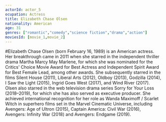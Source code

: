 ```yaml
---
actorId: actor_5
ocupation: Actress
title: Elizabeth Chase Olsen
nationality: American
age: 31
genres: ["romantic","comedy","science fiction","drama","action"]
moviesId: [movie_1,movie_2]
---
```


#Elizabeth Chase Olsen (born February 16, 1989) is an American actress.
Her breakthrough came in 2011 when she starred in the independent thriller drama Martha Marcy May Marlene, for which she was nominated for the Critics' Choice Movie Award for Best Actress and Independent Spirit Award for Best Female Lead, among other awards.
She subsequently starred in the films Silent House (2011), Liberal Arts (2012), Oldboy (2013), Godzilla (2014), I Saw the Light (2015), Ingrid Goes West (2017), and Wind River (2017). Olsen also starred in the web television drama series Sorry for Your Loss (2018–2019), for which she has also served as executive producer.
She achieved international recognition for her role as Wanda Maximoff / Scarlet Witch in superhero films set in the Marvel Cinematic Universe, including Avengers: Age of Ultron (2015), Captain America: Civil War (2016), Avengers: Infinity War (2018) and Avengers: Endgame (2019).
